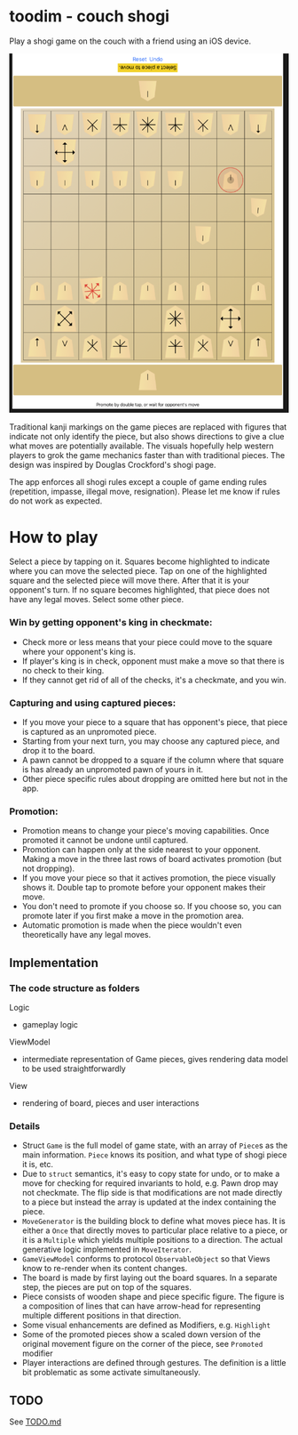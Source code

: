 # toodim - couch shogi

Play a shogi game on the couch with a friend using an iOS device.

![Shogi app](app.png?raw=true "Shogi app")


Traditional kanji markings on the game pieces are replaced with figures that indicate not only identify the piece, but also shows directions to give a clue what moves are potentially available.
The visuals hopefully help western players to grok the game mechanics faster than with traditional pieces.
The design was inspired by Douglas Crockford's shogi page.

The app enforces all shogi rules except a couple of game ending rules (repetition, impasse, illegal move, resignation). 
Please let me know if rules do not work as expected.

# How to play

Select a piece by tapping on it. Squares become highlighted to indicate where you can move the selected piece. 
Tap on one of the highlighted square and the selected piece will move there. After that it is your opponent's turn.
If no square becomes highlighted, that piece does not have any legal moves. Select some other piece.

### Win by getting opponent's king in checkmate:
- Check more or less means that your piece could move to the square where your opponent's king is.    
- If player's king is in check, opponent must make a move so that there is no check to their king. 
- If they cannot get rid of all of the checks, it's a checkmate, and you win.

### Capturing and using captured pieces:
- If you move your piece to a square that has opponent's piece, that piece is captured as an unpromoted piece.
- Starting from your next turn, you may choose any captured piece, and drop it to the board. 
- A pawn cannot be dropped to a square if the column where that square is has already an unpromoted pawn of yours in it. 
- Other  piece specific rules about dropping are omitted here but not in the app. 

### Promotion:
- Promotion means to change your piece's moving capabilities. Once promoted it cannot be undone until captured.
- Promotion can happen only at the side nearest to your opponent. Making a move in the three last rows of board activates promotion (but not dropping). 
- If you move your piece so that it actives promotion, the piece visually shows it. Double tap to promote before your opponent makes their move.
- You don't need to promote if you choose so. If you choose so, you can promote later if you first make a move in the promotion area.
- Automatic promotion is made when the piece wouldn't even theoretically have any legal moves.


## Implementation

### The code structure as folders

Logic
- gameplay logic

ViewModel
- intermediate representation of Game pieces, gives rendering data model to be used straightforwardly

View 
- rendering of board, pieces and user interactions

### Details

- Struct `Game` is the full model of game state, with an array of `Piece`s as the main information. `Piece` knows its position, and what type of shogi piece it is, etc.
- Due to `struct` semantics, it's easy to copy state for undo, or to make a move for checking for required invariants to hold, e.g. Pawn drop may not checkmate. The flip side is that modifications are not made directly to a piece but instead the array is updated at the index containing the piece.
- `MoveGenerator` is the building block to define what moves piece has. It is either a `Once` that directly moves to particular place relative to a piece, or it is a `Multiple` which yields multiple positions to a direction. The actual generative logic implemented in `MoveIterator`.
- `GameViewModel` conforms to protocol `ObservableObject` so that Views know to re-render when its content changes.
- The board is made by first laying out the board squares. In a separate step, the pieces are put on top of the squares.
- Piece consists of wooden shape and piece specific figure. The figure is a composition of lines that can have arrow-head for representing multiple different positions in that direction.
- Some visual enhancements are defined as Modifiers, e.g. `Highlight`  
- Some of the promoted pieces show a scaled down version of the original movement figure on the corner of the piece,  see `Promoted` modifier
- Player interactions are defined through gestures. The definition is a little bit problematic as some activate simultaneously.

## TODO

See [TODO.md](TODO.md)

